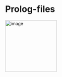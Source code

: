 # Prolog-files

<img width="166" alt="image" src="https://user-images.githubusercontent.com/108181104/210662364-d4c215c2-91d3-45df-9ea4-e84e7be02c76.png">
